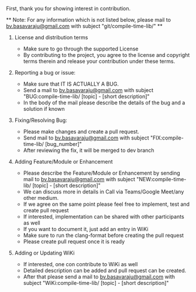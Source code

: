 First, thank you for showing interest in contribution.

** Note: For any information which is not listed below, please mail to bv.basavaraju@gmail.com with subject "git/compile-time-lib/" **
1. License and distribution terms
    - Make sure to go through the supported License
    - By contributing to the project, you agree to the license and copyright terms therein and release your contribution under these terms.

1. Reporting a bug or issue:
    - Make sure that IT IS ACTUALLY A BUG.
    - Send a mail to bv.basavaraju@gmail.com with subject "BUG:compile-time-lib/ [topic] - [short description]"
    - In the body of the mail please describe the details of the bug and a solution if known

1. Fixing/Resolving Bug:
    - Please make changes and create a pull request.
    - Send mail to bv.basavaraju@gmail.com with subject "FIX:compile-time-lib/ [bug_number]"
    - After reviewing the fix, it will be merged to dev branch

1. Adding Feature/Module or Enhancement
    - Please describe the Feature/Module or Enhancement by sending mail to bv.basavaraju@gmail.com with subject "NEW:compile-time-lib/ [topic] - [short description]"
    - We can discuss more in details in Call via Teams/Google Meet/any other medium.
    - If we agree on the same point please feel free to implement, test and create pull request
    - If interested, implementation can be shared with other participants as well
    - If you want to document it, just add an entry in WiKi
    - Make sure to run the clang-format before creating the pull request
    - Please create pull request once it is ready

1. Adding or Updating WiKi
    - If interested, one con contribute to WiKi as well
    - Detailed description can be added and pull request can be created.
    - After that please send a mail to bv.basavaraju@gmail.com with subject "WiKi:compile-time-lib/ [topic] - [short description]"
